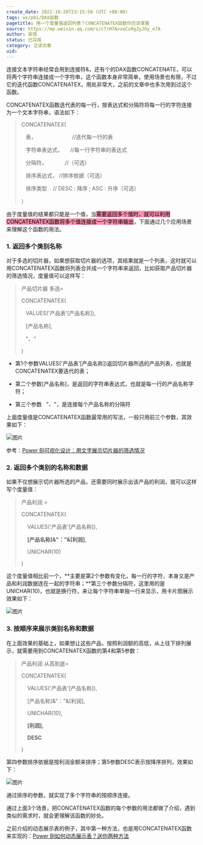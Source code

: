 ```yaml
---
create_date: 2022-10-20T23:15:58 (UTC +08:00)
tags: wx/pbi/DAX函数
pagetitle: 用一个度量值返回列表？CONCATENATEX函数你应该掌握
source: https://mp.weixin.qq.com/s/c7rH7AvxeCu9gZyJOy_e7A
author: 采悟
status: 已完成
category: 泛读文章
uid: 
---
```


连接文本字符串经常会用到连接符&，还有个的DAX函数CONCATENATE，可以将两个字符串连接成一个字符串，这个函数本身非常简单，使用场景也有限，不过它的迭代函数CONCATENATEX，用处非常大，之前的文章中也多次用到过这个函数。  

CONCATENATEX函数迭代表的每一行，按表达式和分隔符将每一行的字符连接为一个文本字符串，语法如下：

> CONCATENATEX(
> 
>    表，                        //迭代每一行的表
> 
>    字符串表达式，     //每一行字符串的表达式
> 
>    分隔符，            //（可选）
> 
>    排序表达式， //排序依据（可选）
> 
>    排序类型    // DESC : 降序 ; ASC : 升序（可选）
> 
> ）

由于度量值的结果都只能是一个值，当<mark style="background: #FF5582A6;">需要返回多个值时，就可以利用CONCATENATEX函数将多个值连接成一个字符串输出</mark>，下面通过几个应用场景来理解这个函数的用法。

### **1\. 返回多个类别名称**

对于多选的切片器，如果想获取切片器的选项，其结果就是一个列表，这时就可以用CONCATENATEX函数将列表合并成一个字符串来返回，比如获取产品切片器的筛选情况，度量值可以这样写：

> 产品切片器 多选\=
> 
> CONCATENATEX(
> 
>    VALUES('产品表'\[产品名称\]),
> 
>    \[产品名称\],
> 
>    "、"
> 
> )

-   第1个参数VALUES('产品表'\[产品名称\])返回切片器所选的产品列表，也就是CONCATENATEX要迭代的表；
    
-   第二个参数\[产品名称\]，是返回的字符串表达式，也就是每一行的产品名称字符；
    
-   第三个参数   "、"，是连接每个产品名称的分隔符
    

上面度量值是CONCATENATEX函数最常用的写法，一般只用前三个参数，其效果如下：  

![图片](https://mmbiz.qpic.cn/mmbiz_png/aHEbZtANQJMuv84Ae1sR3bYYb7cnOIhSJnX9QluBD9LxHIgd7CwY3Z2Zfzhn3wmc01iaCS5ecqTsdP0BfdBeKzQ/640?wx_fmt=png&wxfrom=5&wx_lazy=1&wx_co=1)

参考：[Power BI可视化设计：用文字展示切片器的筛选情况](http://mp.weixin.qq.com/s?__biz=MzA4MzQwMjY4MA==&mid=2484080905&idx=1&sn=31fb4dd94d4a23988183f463c8e85c41&chksm=8e13bbdeb96432c89c7744d82533d86fcd469e091b4153d57b7558030ea61ef95183fe6c5e47&scene=21#wechat_redirect)  

### **2\. 返回多个类别的名称和数据**

如果不仅想展示切片器所选的产品，还需要同时展示出该产品的利润，就可以这样写个度量值：

> 产品利润 =
> 
> CONCATENATEX(
> 
>     VALUES('产品表'\[产品名称\]),
> 
>     **\[产品名称\]&"："&\[利润\]**,
> 
>     UNICHAR(10)
> 
> )

这个度量值相比前一个，**主要是第2个参数有变化，每一行的字符，本身又是产品和利润数据连在一起的字符串；**第三个参数分隔符，这里用的是UNICHAR(10)，也就是换行符，来让每个字符串单独一行来显示，用卡片图展示效果如下：  

![图片](https://mmbiz.qpic.cn/mmbiz_png/aHEbZtANQJM5mO8kJBGGCniaj9icJOEG5icbiaU4CbSEznkYr8IbtvuSH25PGIhD2Y7P7oKjgghAbpnic2qRLZGzMng/640?wx_fmt=png&wxfrom=5&wx_lazy=1&wx_co=1)

### **3\. 按顺序来展示类别名称和数据**

在上面效果的基础上，如果想让这些产品，按照利润额的高低，从上往下排列展示，就需要用到CONCATENATEX函数的第4和第5参数：

> 产品利润 从高到底\=
> 
> CONCATENATEX(
> 
>     VALUES('产品表'\[产品名称\]),
> 
>     \[产品名称\]&"："&\[利润\],
> 
>     UNICHAR(10),
> 
>     **\[利润\],**
> 
>     **DESC**
> 
> )

第四参数排序依据是按利润金额来排序；第5参数DESC表示按降序排列，效果如下：  

![图片](https://mmbiz.qpic.cn/mmbiz_png/aHEbZtANQJM5mO8kJBGGCniaj9icJOEG5ic6RtnO82QIvBN59bMmuhzf4icgRN6ibpk69m5UyXsqmHVoD7bemyT2S6g/640?wx_fmt=png&wxfrom=5&wx_lazy=1&wx_co=1)

通过排序的参数，就实现了多个字符串的按顺序连接。

通过上面3个场景，把CONCATENATEX函数的每个参数的用法都做了介绍，遇到类似的需求时，就会更理解该函数的妙处。

之前介绍的动态展示表的例子，其中第一种方法，也是用CONCATENATEX函数来实现的：[Power BI如何动态展示表？送你两种方法](http://mp.weixin.qq.com/s?__biz=MzA4MzQwMjY4MA==&mid=2484074639&idx=1&sn=03b003d199f754794c0bac8af15c50e0&chksm=8e0c5258b97bdb4e0aa92667a047bca5c7705f86a6c2b4ac66e3eefc171ca95e6891a433ecff&scene=21#wechat_redirect)
